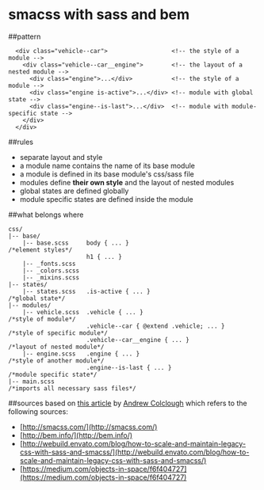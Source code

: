 smacss with sass and bem
=========

##pattern
```
  <div class="vehicle--car">                  <!-- the style of a module -->
    <div class="vehicle--car__engine">        <!-- the layout of a nested module -->
      <div class="engine">...</div>           <!-- the style of a module -->
      <div class="engine is-active">...</div> <!-- module with global state -->
      <div class="engine--is-last">...</div>  <!-- module with module-specific state -->
    </div>
  </div>
```

##rules
* separate layout and style
* a module name contains the name of its base module
* a module is defined in its base module's css/sass file
* modules define **their own style** and the layout of nested modules
* global states are defined globally
* module specific states are defined inside the module

##what belongs where
```
css/
|-- base/
    |-- base.scss     body { ... }                              /*element styles*/
                      h1 { ... }
    |-- _fonts.scss
    |-- _colors.scss
    |-- _mixins.scss
|-- states/
    |-- states.scss   .is-active { ... }                        /*global state*/
|-- modules/
    |-- vehicle.scss  .vehicle { ... }                          /*style of module*/
                      .vehicle--car { @extend .vehicle; ... }   /*style of specific module*/
                      .vehicle--car__engine { ... }             /*layout of nested module*/
    |-- engine.scss   .engine { ... }                           /*style of another module*/
                      .engine--is-last { ... }                  /*module specific state*/
|-- main.scss                                                   /*imports all necessary sass files*/
```

##sources
based on [this article](https://medium.com/objects-in-space/f6f404727) by [Andrew Colclough](https://twitter.com/wtc) which refers to the following sources:
* [http://smacss.com/](http://smacss.com/)
* [http://bem.info/](http://bem.info/)
* [http://webuild.envato.com/blog/how-to-scale-and-maintain-legacy-css-with-sass-and-smacss/](http://webuild.envato.com/blog/how-to-scale-and-maintain-legacy-css-with-sass-and-smacss/)
* [https://medium.com/objects-in-space/f6f404727](https://medium.com/objects-in-space/f6f404727)
